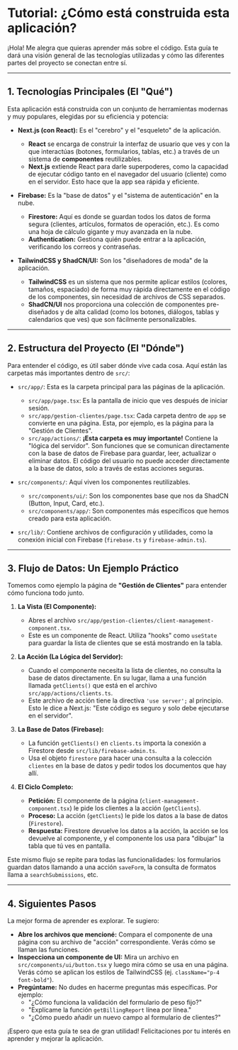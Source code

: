 # Tutorial: ¿Cómo está construida esta aplicación?

¡Hola! Me alegra que quieras aprender más sobre el código. Esta guía te dará una visión general de las tecnologías utilizadas y cómo las diferentes partes del proyecto se conectan entre sí.

---

## 1. Tecnologías Principales (El "Qué")

Esta aplicación está construida con un conjunto de herramientas modernas y muy populares, elegidas por su eficiencia y potencia:

*   **Next.js (con React):** Es el "cerebro" y el "esqueleto" de la aplicación.
    *   **React** se encarga de construir la interfaz de usuario que ves y con la que interactúas (botones, formularios, tablas, etc.) a través de un sistema de **componentes** reutilizables.
    *   **Next.js** extiende React para darle superpoderes, como la capacidad de ejecutar código tanto en el navegador del usuario (cliente) como en el servidor. Esto hace que la app sea rápida y eficiente.

*   **Firebase:** Es la "base de datos" y el "sistema de autenticación" en la nube.
    *   **Firestore:** Aquí es donde se guardan todos los datos de forma segura (clientes, artículos, formatos de operación, etc.). Es como una hoja de cálculo gigante y muy avanzada en la nube.
    *   **Authentication:** Gestiona quién puede entrar a la aplicación, verificando los correos y contraseñas.

*   **TailwindCSS y ShadCN/UI:** Son los "diseñadores de moda" de la aplicación.
    *   **TailwindCSS** es un sistema que nos permite aplicar estilos (colores, tamaños, espaciado) de forma muy rápida directamente en el código de los componentes, sin necesidad de archivos de CSS separados.
    *   **ShadCN/UI** nos proporciona una colección de componentes pre-diseñados y de alta calidad (como los botones, diálogos, tablas y calendarios que ves) que son fácilmente personalizables.

---

## 2. Estructura del Proyecto (El "Dónde")

Para entender el código, es útil saber dónde vive cada cosa. Aquí están las carpetas más importantes dentro de `src/`:

*   `src/app/`: Esta es la carpeta principal para las páginas de la aplicación.
    *   `src/app/page.tsx`: Es la pantalla de inicio que ves después de iniciar sesión.
    *   `src/app/gestion-clientes/page.tsx`: Cada carpeta dentro de `app` se convierte en una página. Esta, por ejemplo, es la página para la "Gestión de Clientes".
    *   `src/app/actions/`: **¡Esta carpeta es muy importante!** Contiene la "lógica del servidor". Son funciones que se comunican directamente con la base de datos de Firebase para guardar, leer, actualizar o eliminar datos. El código del usuario no puede acceder directamente a la base de datos, solo a través de estas acciones seguras.

*   `src/components/`: Aquí viven los componentes reutilizables.
    *   `src/components/ui/`: Son los componentes base que nos da ShadCN (Button, Input, Card, etc.).
    *   `src/components/app/`: Son componentes más específicos que hemos creado para esta aplicación.

*   `src/lib/`: Contiene archivos de configuración y utilidades, como la conexión inicial con Firebase (`firebase.ts` y `firebase-admin.ts`).

---

## 3. Flujo de Datos: Un Ejemplo Práctico

Tomemos como ejemplo la página de **"Gestión de Clientes"** para entender cómo funciona todo junto.

1.  **La Vista (El Componente):**
    *   Abres el archivo `src/app/gestion-clientes/client-management-component.tsx`.
    *   Este es un componente de React. Utiliza "hooks" como `useState` para guardar la lista de clientes que se está mostrando en la tabla.

2.  **La Acción (La Lógica del Servidor):**
    *   Cuando el componente necesita la lista de clientes, no consulta la base de datos directamente. En su lugar, llama a una función llamada `getClients()` que está en el archivo `src/app/actions/clients.ts`.
    *   Este archivo de acción tiene la directiva `'use server';` al principio. Esto le dice a Next.js: "Este código es seguro y solo debe ejecutarse en el servidor".

3.  **La Base de Datos (Firebase):**
    *   La función `getClients()` en `clients.ts` importa la conexión a Firestore desde `src/lib/firebase-admin.ts`.
    *   Usa el objeto `firestore` para hacer una consulta a la colección `clientes` en la base de datos y pedir todos los documentos que hay allí.

4.  **El Ciclo Completo:**
    *   **Petición:** El componente de la página (`client-management-component.tsx`) le pide los clientes a la acción (`getClients`).
    *   **Proceso:** La acción (`getClients`) le pide los datos a la base de datos (`Firestore`).
    *   **Respuesta:** Firestore devuelve los datos a la acción, la acción se los devuelve al componente, y el componente los usa para "dibujar" la tabla que tú ves en pantalla.

Este mismo flujo se repite para todas las funcionalidades: los formularios guardan datos llamando a una acción `saveForm`, la consulta de formatos llama a `searchSubmissions`, etc.

---

## 4. Siguientes Pasos

La mejor forma de aprender es explorar. Te sugiero:

*   **Abre los archivos que mencioné:** Compara el componente de una página con su archivo de "acción" correspondiente. Verás cómo se llaman las funciones.
*   **Inspecciona un componente de UI:** Mira un archivo en `src/components/ui/button.tsx` y luego mira cómo se usa en una página. Verás cómo se aplican los estilos de TailwindCSS (ej. `className="p-4 font-bold"`).
*   **Pregúntame:** No dudes en hacerme preguntas más específicas. Por ejemplo:
    *   "¿Cómo funciona la validación del formulario de peso fijo?"
    *   "Explícame la función `getBillingReport` línea por línea."
    *   "¿Cómo puedo añadir un nuevo campo al formulario de clientes?"

¡Espero que esta guía te sea de gran utilidad! Felicitaciones por tu interés en aprender y mejorar la aplicación.